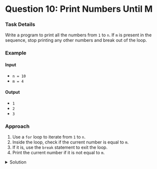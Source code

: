 # Question 10: Print Numbers Until M

### Task Details
Write a program to print all the numbers from `1` to `n`. If `m` is present in the sequence, stop printing any other numbers and break out of the loop.

### Example

#### Input
- `n = 10`
- `m = 4`

#### Output
- `1`
- `2`
- `3`

### Approach
1. Use a `for` loop to iterate from `1` to `n`.
2. Inside the loop, check if the current number is equal to `m`.
3. If it is, use the `break` statement to exit the loop.
4. Print the current number if it is not equal to `m`.

<details>
  <summary>Solution</summary>

```javascript
function print_series(n, m) {
    /* Print the following series from 1 to n, 
       if m is present, stop printing the series 
       Note: Print all the numbers in a separate line */
       
    for (var i = 1; i <= n; i++) {
        if (i === m) {
            break;
        }
        console.log(i);
    }
}
```
</details>